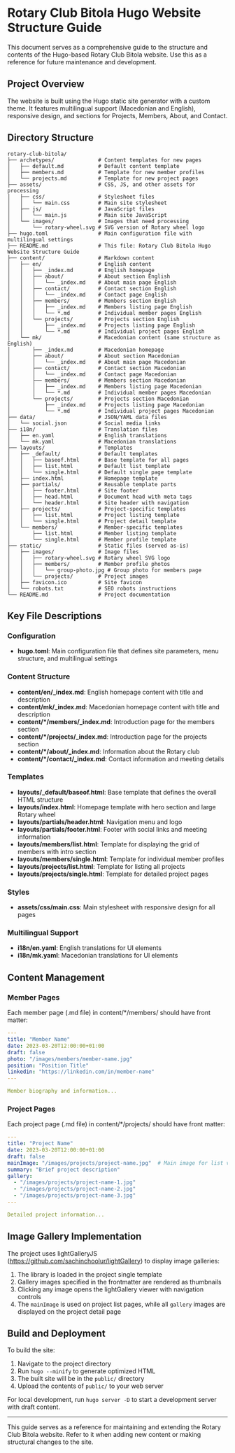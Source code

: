 # Rotary Club Bitola Hugo Website Structure Guide

This document serves as a comprehensive guide to the structure and contents of the Hugo-based Rotary Club Bitola website. Use this as a reference for future maintenance and development.

## Project Overview

The website is built using the Hugo static site generator with a custom theme. It features multilingual support (Macedonian and English), responsive design, and sections for Projects, Members, About, and Contact.

## Directory Structure

```
rotary-club-bitola/
├── archetypes/              # Content templates for new pages
│   ├── default.md           # Default content template
│   ├── members.md           # Template for new member profiles
│   └── projects.md          # Template for new project pages
├── assets/                  # CSS, JS, and other assets for processing
│   ├── css/                 # Stylesheet files
│   │   └── main.css         # Main site stylesheet
│   ├── js/                  # JavaScript files
│   │   └── main.js          # Main site JavaScript
│   └── images/              # Images that need processing
│       └── rotary-wheel.svg # SVG version of Rotary wheel logo
├── hugo.toml                # Main configuration file with multilingual settings
├── README.md                # This file: Rotary Club Bitola Hugo Website Structure Guide
├── content/                 # Markdown content
│   ├── en/                  # English content
│   │   ├── _index.md        # English homepage
│   │   ├── about/           # About section English
│   │   │   └── _index.md    # About main page English
│   │   ├── contact/         # Contact section English
│   │   │   └── _index.md    # Contact page English
│   │   ├── members/         # Members section English
│   │   │   ├── _index.md    # Members listing page English
│   │   │   └── *.md         # Individual member pages English
│   │   └── projects/        # Projects section English
│   │       ├── _index.md    # Projects listing page English
│   │       └── *.md         # Individual project pages English
│   └── mk/                  # Macedonian content (same structure as English)
│       ├── _index.md        # Macedonian homepage
│       ├── about/           # About section Macedonian
│       │   └── _index.md    # About main page Macedonian
│       ├── contact/         # Contact section Macedonian
│       │   └── _index.md    # Contact page Macedonian
│       ├── members/         # Members section Macedonian
│       │   ├── _index.md    # Members listing page Macedonian
│       │   └── *.md         # Individual member pages Macedonian
│       └── projects/        # Projects section Macedonian
│           ├── _index.md    # Projects listing page Macedonian
│           └── *.md         # Individual project pages Macedonian
├── data/                    # JSON/YAML data files
│   └── social.json          # Social media links
├── i18n/                    # Translation files
│   ├── en.yaml              # English translations
│   └── mk.yaml              # Macedonian translations
├── layouts/                 # Templates
│   ├── _default/            # Default templates
│   │   ├── baseof.html      # Base template for all pages
│   │   ├── list.html        # Default list template
│   │   └── single.html      # Default single page template
│   ├── index.html           # Homepage template
│   ├── partials/            # Reusable template parts
│   │   ├── footer.html      # Site footer
│   │   ├── head.html        # Document head with meta tags
│   │   └── header.html      # Site header with navigation
│   ├── projects/            # Project-specific templates
│   │   ├── list.html        # Project listing template
│   │   └── single.html      # Project detail template
│   └── members/             # Member-specific templates
│       ├── list.html        # Member listing template
│       └── single.html      # Member profile template
├── static/                  # Static files (served as-is)
│   ├── images/              # Image files
│   │   ├── rotary-wheel.svg # Rotary wheel SVG logo
│   │   ├── members/         # Member profile photos
│   │   │   └── group-photo.jpg # Group photo for members page
│   │   └── projects/        # Project images
│   ├── favicon.ico          # Site favicon
│   └── robots.txt           # SEO robots instructions
└── README.md                # Project documentation
```

## Key File Descriptions

### Configuration

- **hugo.toml**: Main configuration file that defines site parameters, menu structure, and multilingual settings

### Content Structure

- **content/en/_index.md**: English homepage content with title and description
- **content/mk/_index.md**: Macedonian homepage content with title and description
- **content/*/members/_index.md**: Introduction page for the members section
- **content/*/projects/_index.md**: Introduction page for the projects section
- **content/*/about/_index.md**: Information about the Rotary club
- **content/*/contact/_index.md**: Contact information and meeting details

### Templates

- **layouts/_default/baseof.html**: Base template that defines the overall HTML structure
- **layouts/index.html**: Homepage template with hero section and large Rotary wheel
- **layouts/partials/header.html**: Navigation menu and logo
- **layouts/partials/footer.html**: Footer with social links and meeting information
- **layouts/members/list.html**: Template for displaying the grid of members with intro section
- **layouts/members/single.html**: Template for individual member profiles
- **layouts/projects/list.html**: Template for listing all projects
- **layouts/projects/single.html**: Template for detailed project pages

### Styles

- **assets/css/main.css**: Main stylesheet with responsive design for all pages

### Multilingual Support

- **i18n/en.yaml**: English translations for UI elements
- **i18n/mk.yaml**: Macedonian translations for UI elements

## Content Management

### Member Pages

Each member page (.md file) in content/*/members/ should have front matter:

```yaml
---
title: "Member Name"
date: 2023-03-20T12:00:00+01:00
draft: false
photo: "/images/members/member-name.jpg"
position: "Position Title"
linkedin: "https://linkedin.com/in/member-name"
---

Member biography and information...
```

### Project Pages

Each project page (.md file) in content/*/projects/ should have front matter:

```yaml
---
title: "Project Name"
date: 2023-03-20T12:00:00+01:00
draft: false
mainImage: "/images/projects/project-name.jpg"  # Main image for list views
summary: "Brief project description"
gallery:
  - "/images/projects/project-name-1.jpg"
  - "/images/projects/project-name-2.jpg" 
  - "/images/projects/project-name-3.jpg"
---

Detailed project information...
```

## Image Gallery Implementation

The project uses lightGalleryJS (https://github.com/sachinchoolur/lightGallery) to display image galleries:

1. The library is loaded in the project single template
2. Gallery images specified in the frontmatter are rendered as thumbnails
3. Clicking any image opens the lightGallery viewer with navigation controls
4. The `mainImage` is used on project list pages, while all `gallery` images are displayed on the project detail page

## Build and Deployment

To build the site:
1. Navigate to the project directory
2. Run `hugo --minify` to generate optimized HTML
3. The built site will be in the `public/` directory
4. Upload the contents of `public/` to your web server

For local development, run `hugo server -D` to start a development server with draft content.

---

This guide serves as a reference for maintaining and extending the Rotary Club Bitola website. Refer to it when adding new content or making structural changes to the site.
